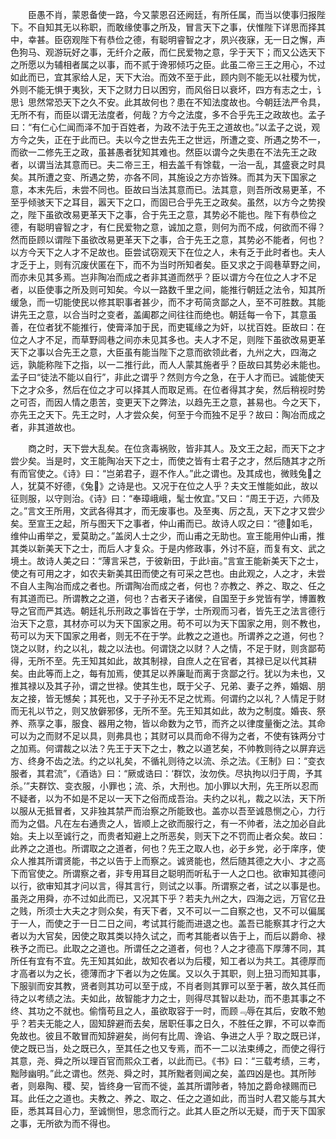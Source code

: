 <!-- { "loadSidebar": true } -->
　　臣愚不肖，蒙恩备使一路，今又蒙恩召还阙廷，有所任属，而当以使事归报陛下。不自知其无以称职，而敢缘使事之所及，冒言天下之事，伏惟陛下详思而择其中，幸甚。臣窃观陛下有恭俭之德，有聪明睿智之才，夙兴夜寐，无一日之懈，声色狗马、观游玩好之事，无纤介之蔽，而仁民爱物之意，孚于天下；而又公选天下之所愿以为辅相者属之以事，而不贰于谗邪倾巧之臣。此虽二帝三王之用心，不过如此而已，宜其家给人足，天下大治。而效不至于此，顾内则不能无以社稷为忧，外则不能无惧于夷狄，天下之财力日以困穷，而风俗日以衰坏，四方有志之士，讠思讠思然常恐天下之久不安。此其故何也？患在不知法度故也。今朝廷法严令具，无所不有，而臣以谓无法度者，何哉？方今之法度，多不合乎先王之政故也。孟子曰：“有仁心仁闻而泽不加于百姓者，为政不法于先王之道故也。”以孟子之说，观方今之失，正在于此而已。夫以今之世去先王之世远，所遭之变、所遇之势不一，而欲一二修先王之政，虽甚愚者犹知其难也。然臣以谓今之失患在不法先王之政者，以谓当法其意而已。夫二帝三王，相去盖千有馀载，一治一乱，其盛衰之时具矣。其所遭之变、所遇之势，亦各不同，其施设之方亦皆殊。而其为天下国家之意，本末先后，未尝不同也。臣故曰当法其意而已。法其意，则吾所改易更革，不至乎倾骇天下之耳目，嚣天下之口，而固已合乎先王之政矣。虽然，以方今之势揆之，陛下虽欲改易更革天下之事，合于先王之意，其势必不能也。陛下有恭俭之德，有聪明睿智之才，有仁民爱物之意，诚加之意，则何为而不成，何欲而不得？然而臣顾以谓陛下虽欲改易更革天下之事，合于先王之意，其势必不能者，何也？以方今天下之人才不足故也。臣尝试窃观天下在位之人，未有乏于此时者也。夫人才乏于上，则有沉废伏匿在下，而不为当时所知者矣。臣又求之于闾巷草野之间，而亦未见其多焉。岂非陶冶而成之者非其道而然乎？臣以谓方今在位之人才不足者，以臣使事之所及则可知矣。今以一路数千里之间，能推行朝廷之法令，知其所缓急，而一切能使民以修其职事者甚少，而不才苟简贪鄙之人，至不可胜数。其能讲先王之意，以合当时之变者，盖阖郡之间往往而绝也。朝廷每一令下，其意虽善，在位者犹不能推行，使膏泽加于民，而吏辄缘之为奸，以扰百姓。臣故曰：在位之人才不足，而草野闾巷之间亦未见其多也。夫人才不足，则陛下虽欲改易更革天下之事以合先王之意，大臣虽有能当陛下之意而欲领此者，九州之大，四海之远，孰能称陛下之指，以一二推行此，而人人蒙其施者乎？臣故曰其势必未能也。孟子曰“徒法不能以自行”，非此之谓乎？然则方今之急，在于人才而已。诚能使天下之才众多，然后在位之才可以择其人而取足焉。在位者得其才矣，然后稍视时势之可否，而因人情之患苦，变更天下之弊法，以趋先王之意，甚易也。今之天下，亦先王之天下。先王之时，人才尝众矣，何至于今而独不足乎？故曰：陶冶而成之者，非其道故也。

　　商之时，天下尝大乱矣。在位贪毒祸败，皆非其人。及文王之起，而天下之才尝少矣。当是时，文王能陶冶天下之士，而使之皆有士君子之才，然后随其才之所有而官使之。《诗》曰：“岂弟君子，遐不作人。”此之谓也。及其成也，微贱兔之人，犹莫不好德，《兔》之诗是也。又况于在位之人乎？夫文王惟能如此，故以征则服，以守则治。《诗》曰：“奉璋峨峨，髦士攸宜。”又曰：“周王于迈，六师及之。”言文王所用，文武各得其才，而无废事也。及至夷、厉之乱，天下之才又尝少矣。至宣王之起，所与图天下之事者，仲山甫而已。故诗人叹之曰：“德如毛，维仲山甫举之，爱莫助之。”盖闵人士之少，而山甫之无助也。宣王能用仲山甫，推其类以新美天下之士，而后人才复众。于是内修政事，外讨不庭，而复有文、武之境土。故诗人美之曰：“薄言采芑，于彼新田，于此亩。”言宣王能新美天下之士，使之有可用之才，如农夫新美其田而使之有可采之芑也。由此观之，人之才，未尝不自人主陶冶而成之者也。所谓陶冶而成之者，何也？亦教之、养之、取之、任之有其道而已。所谓教之之道，何也？古者天子诸侯，自国至于乡党皆有学，博置教导之官而严其选。朝廷礼乐刑政之事皆在于学，士所观而习者，皆先王之法言德行治天下之意，其材亦可以为天下国家之用。苟不可以为天下国家之用，则不教也，苟可以为天下国家之用者，则无不在于学。此教之之道也。所谓养之之道，何也？饶之以财，约之以礼，裁之以法也。何谓饶之以财？人之情，不足于财，则贪鄙苟得，无所不至。先王知其如此，故其制禄，自庶人之在官者，其禄已足以代其耕矣。由此等而上之，每有加焉，使其足以养廉耻而离于贪鄙之行。犹以为未也，又推其禄以及其子孙，谓之世禄。使其生也，既于父子、兄弟、妻子之养，婚姻、朋友之接，皆无憾矣；其死也，又于子孙无不足之忧焉。何谓约之以礼？人情足于财而无礼以节之，则又放僻邪侈，无所不至。先王知其如此，故为之制度。婚丧、祭养、燕享之事，服食、器用之物，皆以命数为之节，而齐之以律度量衡之法。其命可以为之而财不足以具，则弗具也；其财可以具而命不得为之者，不使有铢两分寸之加焉。何谓裁之以法？先王于天下之士，教之以道艺矣，不帅教则待之以屏弃远方、终身不齿之法。约之以礼矣，不循礼则待之以流、杀之法。《王制》曰：“变衣服者，其君流”，《酒诰》曰：“厥或诰曰：‘群饮，汝勿佚。尽执拘以归于周，予其杀。’”夫群饮、变衣服，小罪也；流、杀，大刑也。加小罪以大刑，先王所以忍而不疑者，以为不如是不足以一天下之俗而成吾治。夫约之以礼，裁之以法，天下所以服从无抵冒者，又非独其禁严而治察之所能致也。盖亦以吾至诚恳恻之心，力行而为之倡。凡在左右通贵之人，皆顺上之欲而服行之，有一不帅者，法之加必自此始。夫上以至诚行之，而贵者知避上之所恶矣，则天下之不罚而止者众矣。故曰：此养之之道也。所谓取之之道者，何也？先王之取人也，必于乡党，必于庠序，使众人推其所谓贤能，书之以告于上而察之。诚贤能也，然后随其德之大小、才之高下而官使之。所谓察之者，非专用耳目之聪明而听私于一人之口也。欲审知其德问以行，欲审知其才问以言，得其言行，则试之以事。所谓察之者，试之以事是也。虽尧之用舜，亦不过如此而已，又况其下乎？若夫九州之大，四海之远，万官亿丑之贱，所须士大夫之才则众矣，有天下者，又不可以一二自察之也，又不可以偏属于一人，而使之于一日二日之间，考试其行能而进退之也。盖吾已能察其才行之大者以为大官矣，因使之取其类以持久试之，而考其能者以告于上，而后以爵命、禄秩予之而已。此取之之道也。所谓任之之道者，何也？人之才德高下厚薄不同，其所任有宜有不宜。先王知其如此，故知农者以为后稷，知工者以为共工。其德厚而才高者以为之长，德薄而才下者以为之佐属。又以久于其职，则上狃习而知其事，下服驯而安其教，贤者则其功可以至于成，不肖者则其罪可以至于著，故久其任而待之以考绩之法。夫如此，故智能才力之士，则得尽其智以赴功，而不患其事之不终、其功之不就也。偷惰苟且之人，虽欲取容于一时，而顾﹃辱在其后，安敢不勉乎？若夫无能之人，固知辞避而去矣，居职任事之日久，不胜任之罪，不可以幸而免故也。彼且不敢冒而知辞避矣，尚何有比周、谗谄、争进之人乎？取之既已详，使之既已当，处之既已久，至其任之也又专焉，而不一二以法束缚之，而使之得行其意，尧、舜之所以理百官而熙众工者，以此而已。《书》曰：“三载考绩，三考，黜陟幽明。”此之谓也。然尧、舜之时，其所黜者则闻之矣，盖四凶是也。其所陟者，则皋陶、稷、契，皆终身一官而不徙，盖其所谓陟者，特加之爵命禄赐而已耳。此任之之道也。夫教之、养之、取之、任之之道如此，而当时人君又能与其大臣，悉其耳目心力，至诚恻怛，思念而行之。此其人臣之所以无疑，而于天下国家之事，无所欲为而不得也。


